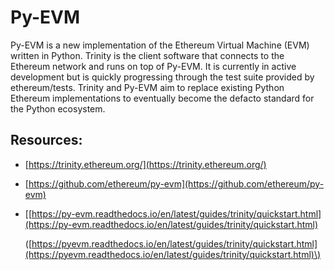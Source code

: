 # Py-EVM

Py-EVM is a new implementation of the Ethereum Virtual Machine \(EVM\) written in Python. Trinity is the client software that connects to the Ethereum network and runs on top of Py-EVM. It is currently in active development but is quickly progressing through the test suite provided by ethereum/tests. Trinity and Py-EVM aim to replace existing Python Ethereum implementations to eventually become the defacto standard for the Python ecosystem.

## Resources:

* [https://trinity.ethereum.org/](https://trinity.ethereum.org/) 
* [https://github.com/ethereum/py-evm](https://github.com/ethereum/py-evm) 
* \[[https://py-evm.readthedocs.io/en/latest/guides/trinity/quickstart.html](https://py-evm.readthedocs.io/en/latest/guides/trinity/quickstart.html)

  \([https://pyevm.readthedocs.io/en/latest/guides/trinity/quickstart.html](https://pyevm.readthedocs.io/en/latest/guides/trinity/quickstart.html)\)

